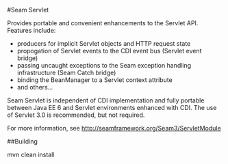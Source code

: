 #Seam Servlet

Provides portable and convenient enhancements to the Servlet API. Features include:

+ producers for implicit Servlet objects and HTTP request state
+ propogation of Servlet events to the CDI event bus (Servlet event bridge)
+ passing uncaught exceptions to the Seam exception handling infrastructure (Seam Catch bridge)
+ binding the BeanManager to a Servlet context attribute
+ and others...

Seam Servlet is independent of CDI implementation and fully portable between
Java EE 6 and Servlet environments enhanced with CDI. The use of Servlet 3.0 is
recommended, but not required.

For more information, see http://seamframework.org/Seam3/ServletModule

##Building

   mvn clean install
